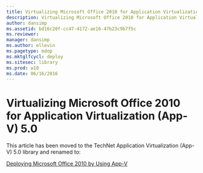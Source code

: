 ```yaml
---
title: Virtualizing Microsoft Office 2010 for Application Virtualization (App-V) 5.0
description: Virtualizing Microsoft Office 2010 for Application Virtualization (App-V) 5.0
author: dansimp
ms.assetid: bd16c20f-cc47-4172-ae16-47b23c9b7f5c
ms.reviewer: 
manager: dansimp
ms.author: ellevin
ms.pagetype: mdop
ms.mktglfcycl: deploy
ms.sitesec: library
ms.prod: w10
ms.date: 06/16/2016
---
```



# Virtualizing Microsoft Office 2010 for Application Virtualization (App-V) 5.0


This article has been moved to the TechNet Application Virtualization (App-V) 5.0 library and renamed to:

[Deploying Microsoft Office 2010 by Using App-V](../appv-v5/deploying-microsoft-office-2010-by-using-app-v.md)

 

 





